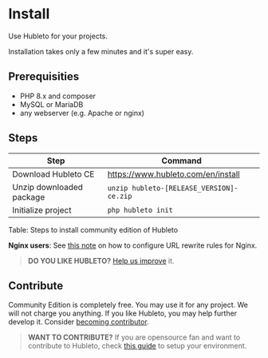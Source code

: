 # Install

Use Hubleto for your projects.

Installation takes only a few minutes and it's super easy.

## Prerequisities

  * PHP 8.x and composer
  * MySQL or MariaDB
  * any webserver (e.g. Apache or nginx)

## Steps

| Step                     | Command                                      |
| ------------------------ | -------------------------------------------- |
| Download Hubleto CE      | https://www.hubleto.com/en/install           |
| Unzip downloaded package | ```unzip hubleto-[RELEASE_VERSION]-ce.zip``` |
| Initialize project       | ```php hubleto init```                       |
Table: Steps to install community edition of Hubleto

**Nginx users**: See [this note](nginx) on how to configure URL rewrite rules for Nginx.

> **DO YOU LIKE HUBLETO?** [Help us improve](improve) it.

## Contribute

Community Edition is completely free. You may use it for any project. We will not charge you anything. If you like Hubleto, you may help further develop it. Consider [becoming contributor](contribute).

> **WANT TO CONTRIBUTE?** If you are opensource fan and want to contribute to Hubleto, check [this guide](contribute) to setup your environment.


